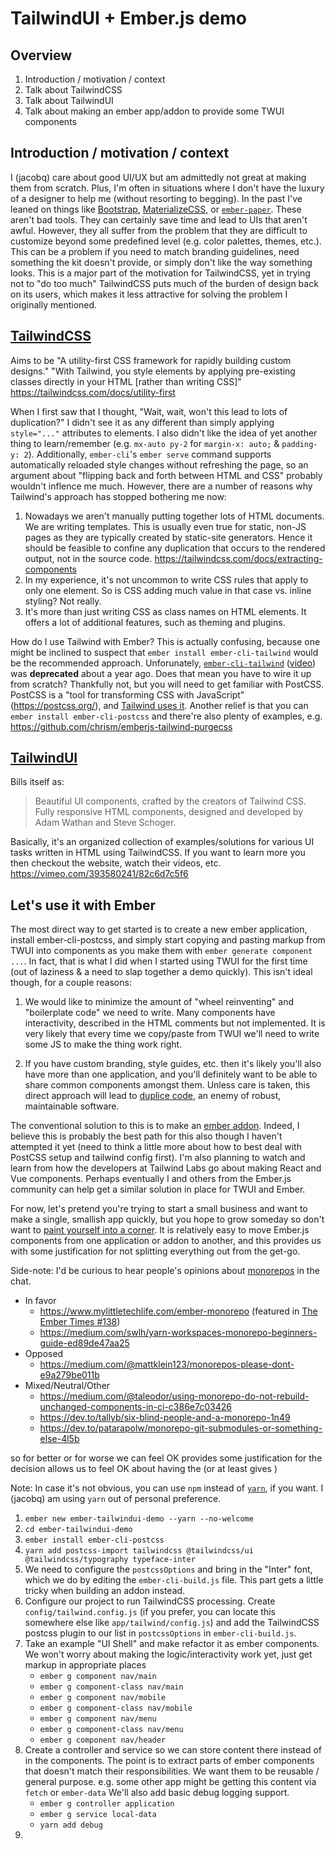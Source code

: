 # TailwindUI + Ember.js demo

## Overview

1. Introduction / motivation / context
2. Talk about TailwindCSS
3. Talk about TailwindUI
4. Talk about making an ember app/addon to provide some TWUI components


## Introduction / motivation / context

I (jacobq) care about good UI/UX but am admittedly not great at making them from scratch.
Plus, I'm often in situations where I don't have the luxury of a designer to help me (without resorting to begging).
In the past I've leaned on things like
[Bootstrap](https://getbootstrap.com/), 
[MaterializeCSS](https://materializecss.com/), or
[`ember-paper`](https://miguelcobain.github.io/ember-paper/#/).
These aren't bad tools. They can certainly save time and lead to UIs that aren't awful.
However, they all suffer from the problem that they are difficult to customize beyond some predefined level
(e.g. color palettes, themes, etc.).
This can be a problem if you need to match branding guidelines, need something the kit doesn't provide, or simply don't like the way something looks.
This is a major part of the motivation for TailwindCSS, yet in trying not to "do too much" TailwindCSS puts much of the burden of design
back on its users, which makes it less attractive for solving the problem I originally mentioned.


## [TailwindCSS](https://tailwindcss.com/)      
Aims to be "A utility-first CSS framework for rapidly building custom designs."
"With Tailwind, you style elements by applying pre-existing classes directly in your HTML [rather than writing CSS]"
https://tailwindcss.com/docs/utility-first

When I first saw that I thought, "Wait, wait, won't this lead to lots of duplication?"
I didn't see it as any different than simply applying `style="..."` attributes to elements.
I also didn't like the idea of yet another thing to learn/remember (e.g. `mx-auto py-2` for `margin-x: auto;` & `padding-y: 2`).
Additionally, `ember-cli`'s `ember serve` command supports automatically reloaded style changes without refreshing the page,
so an argument about "flipping back and forth between HTML and CSS" probably wouldn't inflence me much.
However, there are a number of reasons why Tailwind's approach has stopped bothering me now:
1. Nowadays we aren't manually putting together lots of HTML documents. We are writing templates.
   This is usually even true for static, non-JS pages as they are typically created by static-site generators. 
   Hence it should be feasible to confine any duplication that occurs to the rendered output, not in the source code.
   https://tailwindcss.com/docs/extracting-components  
2. In my experience, it's not uncommon to write CSS rules that apply to only one element. 
   So is CSS adding much value in that case vs. inline styling? Not really.
3. It's more than just writing CSS as class names on HTML elements.
   It offers a lot of additional features, such as theming and plugins. 

How do I use Tailwind with Ember?
This is actually confusing, because one might be inclined to suspect that `ember install ember-cli-tailwind` would be the recommended approach.
Unforunately, [`ember-cli-tailwind`](https://github.com/embermap/ember-cli-tailwind) ([video](https://embermap.com/video/using-postcss-and-tailwind)) was **deprecated** about a year ago. 
Does that mean you have to wire it up from scratch? Thankfully not, but you will need to get familiar with PostCSS.
PostCSS is a "tool for transforming CSS with JavaScript" (https://postcss.org/), and [Tailwind uses it](https://tailwindcss.com/#designed-to-be-customized).
Another relief is that you can `ember install ember-cli-postcss` and there're also plenty of examples, 
e.g. https://github.com/chrism/emberjs-tailwind-purgecss 


## [TailwindUI](https://tailwindui.com/)
Bills itself as:

> Beautiful UI components, crafted by the creators of Tailwind CSS.
> Fully responsive HTML components, designed and developed by Adam Wathan and Steve Schoger.

Basically, it's an organized collection of examples/solutions for various UI tasks written in HTML using TailwindCSS.
If you want to learn more you then checkout the website, watch their videos, etc.    
https://vimeo.com/393580241/82c6d7c5f6


## Let's use it with Ember

The most direct way to get started is to create a new ember application, install ember-cli-postcss, 
and simply start copying and pasting markup from TWUI into components as you make them with `ember generate component ...`.
In fact, that is what I did when I started using TWUI for the first time (out of laziness & a need to slap together a demo quickly).
This isn't ideal though, for a couple reasons:

1. We would like to minimize the amount of "wheel reinventing" and "boilerplate code" we need to write.
   Many components have interactivity, described in the HTML comments but not implemented.
   It is very likely that every time we copy/paste from TWUI we'll need to write some JS to make the thing work right.  

2. If you have custom branding, style guides, etc. then it's likely you'll also have more than one application,
   and you'll definitely want to be able to share common components amongst them.
   Unless care is taken, this direct approach will lead to [duplice code](https://en.wikipedia.org/wiki/Duplicate_code), 
   an enemy of robust, maintainable software.   

The conventional solution to this is to make an [ember addon](https://cli.emberjs.com/release/writing-addons/).
Indeed, I believe this is probably the best path for this also though I haven't attempted it yet
(need to think a little more about how to best deal with PostCSS setup and tailwind config first).
I'm also planning to watch and learn from how the developers at Tailwind Labs go about making React and Vue components.
Perhaps eventually I and others from the Ember.js community can help get a similar solution in place for TWUI and Ember.
 
For now, let's pretend you're trying to start a small business and want to make a single, smallish app quickly,
but you hope to grow someday so don't want to [paint yourself into a corner](https://idioms.thefreedictionary.com/paint+into+a+corner).
It is relatively easy to move Ember.js components from one application or addon to another, and this provides us with some
justification for not splitting everything out from the get-go. 

Side-note: I'd be curious to hear people's opinions about [monorepos](https://en.wikipedia.org/wiki/Monorepo) in the chat.

* In favor 
  - https://www.mylittletechlife.com/ember-monorepo (featured in [The Ember Times #138](https://blog.emberjs.com/2020/03/06/the-ember-times-issue-138.html))
  - https://medium.com/swlh/yarn-workspaces-monorepo-beginners-guide-ed89de47aa25
* Opposed
  - https://medium.com/@mattklein123/monorepos-please-dont-e9a279be011b
* Mixed/Neutral/Other
  - https://medium.com/@taleodor/using-monorepo-do-not-rebuild-unchanged-components-in-ci-c386e7c03426
  - https://dev.to/tallyb/six-blind-people-and-a-monorepo-1n49
  - https://dev.to/patarapolw/monorepo-git-submodules-or-something-else-4l5b

so for better or for worse we can feel OK 
provides some justification for the decision  allows us to feel OK about having the 
(or at least gives )  
 
Note: In case it's not obvious, you can use `npm` instead of [`yarn`](https://classic.yarnpkg.com/lang/en/), if you want.
I (jacobq) am using `yarn` out of personal preference.

1. `ember new ember-tailwindui-demo --yarn --no-welcome`
2. `cd ember-tailwindui-demo`
3. `ember install ember-cli-postcss`
4. `yarn add postcss-import tailwindcss @tailwindcss/ui @tailwindcss/typography typeface-inter`
5. We need to configure the `postcssOptions` and bring in the "Inter" font,
   which we do by editing the `ember-cli-build.js` file.
   This part gets a little tricky when building an addon instead.
6. Configure our project to run TailwindCSS processing.
   Create `config/tailwind.config.js`
   (if you prefer, you can locate this somewhere else like `app/tailwind/config.js`)
   and add the TailwindCSS postcss plugin to our list in `postcssOptions` in `ember-cli-build.js`.
7. Take an example "UI Shell" and make refactor it as ember components.
   We won't worry about making the logic/interactivity work yet, just get markup in appropriate places
   * `ember g component nav/main`
   * `ember g component-class nav/main`
   * `ember g component nav/mobile`
   * `ember g component-class nav/mobile`
   * `ember g component nav/menu`
   * `ember g component-class nav/menu`
   * `ember g component nav/header`
8. Create a controller and service so we can store content there instead of in the components.
   The point is to extract parts of ember components that doesn't match their responsibilities.
   We want them to be reusable / general purpose. 
   e.g. some other app might be getting this content via `fetch` or `ember-data`
   We'll also add basic debug logging support.
   * `ember g controller application`
   * `ember g service local-data`
   * `yarn add debug`
9. 

